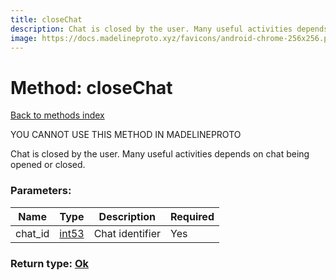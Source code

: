 ```yaml
---
title: closeChat
description: Chat is closed by the user. Many useful activities depends on chat being opened or closed.
image: https://docs.madelineproto.xyz/favicons/android-chrome-256x256.png
---
```

# Method: closeChat  
[Back to methods index](index.md)


YOU CANNOT USE THIS METHOD IN MADELINEPROTO


Chat is closed by the user. Many useful activities depends on chat being opened or closed.

### Parameters:

| Name     |    Type       | Description | Required |
|----------|---------------|-------------|----------|
|chat\_id|[int53](../types/int53.md) | Chat identifier | Yes|


### Return type: [Ok](../types/Ok.md)

